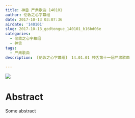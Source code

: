 ```yaml
---
title: 神舌 严肃歌曲 140101
author: 伦敦之心字幕组
date: 2017-10-13 03:07:36
airdate: '140101'
slug: 2017-10-13_godtongue_140101_b16bd06e
categories:
  - 伦敦之心字幕组
  - 神舌
tags:
  - 严肃歌曲
description: 【伦敦之心字幕组】 14.01.01 神舌第十一届严肃歌曲

---
```

![](/img/gakki.jpg)
# Abstract
Some abstract
